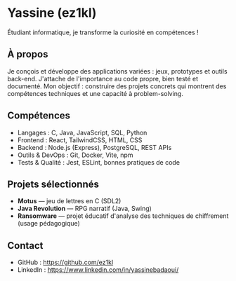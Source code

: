 # Yassine (ez1kl)

Étudiant informatique, je transforme la curiosité en compétences !

## À propos

Je conçois et développe des applications variées : jeux, prototypes et outils back-end. J'attache de l'importance au code propre, bien testé et documenté. Mon objectif : construire des projets concrets qui montrent des compétences techniques et une capacité à problem-solving.

## Compétences

- Langages : C, Java, JavaScript, SQL, Python
- Frontend : React, TailwindCSS, HTML, CSS
- Backend : Node.js (Express), PostgreSQL, REST APIs
- Outils & DevOps : Git, Docker, Vite, npm
- Tests & Qualité : Jest, ESLint, bonnes pratiques de code

## Projets sélectionnés

- **Motus** — jeu de lettres en C (SDL2)
- **Java Revolution** — RPG narratif (Java, Swing)
- **Ransomware** — projet éducatif d'analyse des techniques de chiffrement (usage pédagogique)

## Contact

- GitHub : https://github.com/ez1kl
- LinkedIn : https://www.linkedin.com/in/yassinebadaoui/